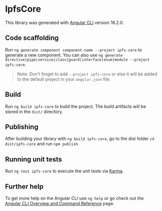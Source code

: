 # IpfsCore

This library was generated with [Angular CLI](https://github.com/angular/angular-cli) version 16.2.0.

## Code scaffolding

Run `ng generate component component-name --project ipfs-core` to generate a new component. You can also use `ng generate directive|pipe|service|class|guard|interface|enum|module --project ipfs-core`.
> Note: Don't forget to add `--project ipfs-core` or else it will be added to the default project in your `angular.json` file. 

## Build

Run `ng build ipfs-core` to build the project. The build artifacts will be stored in the `dist/` directory.

## Publishing

After building your library with `ng build ipfs-core`, go to the dist folder `cd dist/ipfs-core` and run `npm publish`.

## Running unit tests

Run `ng test ipfs-core` to execute the unit tests via [Karma](https://karma-runner.github.io).

## Further help

To get more help on the Angular CLI use `ng help` or go check out the [Angular CLI Overview and Command Reference](https://angular.io/cli) page.
